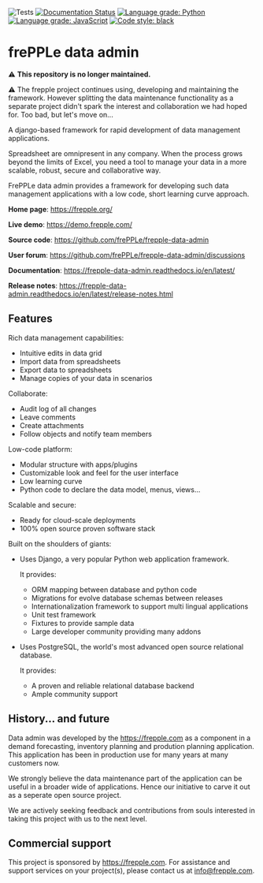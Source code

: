 ![Tests](https://github.com/frepple/frepple-data-admin/actions/workflows/python-app.yml/badge.svg)
[![Documentation Status](https://readthedocs.org/projects/frepple-data-admin/badge/?version=latest)](https://frepple-data-admin.readthedocs.io/en/latest/?badge=latest)
[![Language grade: Python](https://img.shields.io/lgtm/grade/python/g/frePPLe/frepple-data-admin.svg?logo=lgtm&logoWidth=18)](https://lgtm.com/projects/g/frePPLe/frepple-data-admin/context:python)
[![Language grade: JavaScript](https://img.shields.io/lgtm/grade/javascript/g/frePPLe/frepple-data-admin.svg?logo=lgtm&logoWidth=18)](https://lgtm.com/projects/g/frePPLe/frepple-data-admin/context:javascript)
[![Code style: black](https://img.shields.io/badge/code%20style-black-000000.svg?style=flat-square)](https://github.com/psf/black)

# frePPLe data admin

:warning: **This repository is no longer maintained.**

:warning: The frepple project continues using, developing and maintaining the framework. However splitting the data maintenance functionality as a separate project didn't spark the interest and collaboration we had hoped for. Too bad, but let's move on...


A django-based framework for rapid development of data management applications.

Spreadsheet are omnipresent in any company. When the process grows beyond the limits 
of Excel, you need a tool to manage your data in a more scalable, robust,
secure and collaborative way.

FrePPLe data admin provides a framework for developing such data management
applications with a low code, short learning curve approach.

**Home page**: https://frepple.org/
  
**Live demo**: https://demo.frepple.com/

**Source code**: https://github.com/frePPLe/frepple-data-admin
  
**User forum**: https://github.com/frePPLe/frepple-data-admin/discussions

**Documentation**: https://frepple-data-admin.readthedocs.io/en/latest/

**Release notes**: https://frepple-data-admin.readthedocs.io/en/latest/release-notes.html

## Features

Rich data management capabilities:
* Intuitive edits in data grid 
* Import data from spreadsheets
* Export data to spreadsheets
* Manage copies of your data in scenarios

Collaborate:
* Audit log of all changes
* Leave comments
* Create attachments
* Follow objects and notify team members

Low-code platform:
* Modular structure with apps/plugins
* Customizable look and feel for the user interface
* Low learning curve
* Python code to declare the data model, menus, views...

Scalable and secure:
* Ready for cloud-scale deployments
* 100% open source proven software stack

Built on the shoulders of giants:
* Uses Django, a very popular Python web application framework.

  It provides:
  
  * ORM mapping between database and python code
  * Migrations for evolve database schemas between releases
  * Internationalization framework to support multi lingual applications
  * Unit test framework
  * Fixtures to provide sample data
  * Large developer community providing many addons
  
* Uses PostgreSQL, the world's most advanced open source relational database.

  It provides:
  
  * A proven and reliable relational database backend
  * Ample community support

## History... and future

Data admin was developed by the https://frepple.com as a component in
a demand forecasting, inventory planning and prodution planning
application. This application has been in production use for many years
at many customers now. 

We strongly believe the data maintenance part of the application can
be useful in a broader wide of applications. Hence our initiative to
carve it out as a seperate open source project.

We are actively seeking feedback and contributions from souls interested
in taking this project with us to the next level.

## Commercial support

This project is sponsored by https://frepple.com.
For assistance and support services on your project(s), please contact us at info@frepple.com.
